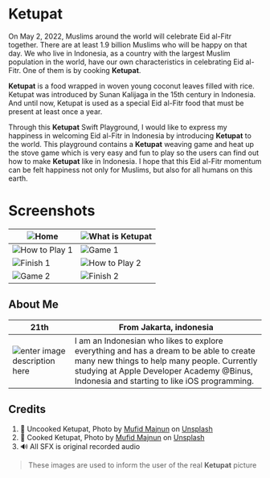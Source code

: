 # Ketupat

On May 2, 2022, Muslims around the world will celebrate Eid al-Fitr together. There are at least 1.9 billion Muslims who will be happy on that day. We who live in Indonesia, as a country with the largest Muslim population in the world, have our own characteristics in celebrating Eid al-Fitr. One of them is by cooking **Ketupat**.

**Ketupat** is a food wrapped in woven young coconut leaves filled with rice. Ketupat was introduced by Sunan Kalijaga in the 15th century in Indonesia. And until now, Ketupat is used as a special Eid al-Fitr food that must be present at least once a year.

Through this **Ketupat** Swift Playground, I would like to express my happiness in welcoming Eid al-Fitr in Indonesia by introducing **Ketupat** to the world. This playground contains a **Ketupat** weaving game and heat up the stove game which is very easy and fun to play so the users can find out how to make **Ketupat** like in Indonesia. I hope that this Eid al-Fitr momentum can be felt happiness not only for Muslims, but also for all humans on this earth.

# Screenshots
| ![Home](https://i.imgur.com/9QLX1Ga.png) | ![What is Ketupat](https://i.imgur.com/6X6jvLl.png) |
|--|--|
| ![How to Play 1](https://i.imgur.com/ya8m1h1.png) | ![Game 1](https://i.imgur.com/cUY4lVk.png) |
| ![Finish 1](https://i.imgur.com/PmJ3B1A.png) | ![How to Play 2](https://i.imgur.com/pz6t5XW.png) |
| ![Game 2](https://i.imgur.com/l63BG9N.png) | ![Finish 2](https://i.imgur.com/7fV0T3N.png) |

## About Me

| 21th  | From Jakarta, indonesia |
|--|--|
| ![enter image description here](https://i.imgur.com/rc4bfpN.png) | I am an Indonesian who likes to explore everything and has a dream to be able to create many new things to help many people. Currently studying at Apple Developer Academy @Binus, Indonesia and starting to like iOS programming. |



## Credits

 1. 📸 Uncooked Ketupat, Photo by [Mufid Majnun](https://unsplash.com/@mufidpwt?utm_source=unsplash&utm_medium=referral&utm_content=creditCopyText) on [Unsplash](https://unsplash.com/s/photos/ketupat?utm_source=unsplash&utm_medium=referral&utm_content=creditCopyText)
 2. 📸 Cooked Ketupat, Photo by [Mufid Majnun](https://unsplash.com/@mufidpwt?utm_source=unsplash&utm_medium=referral&utm_content=creditCopyText) on [Unsplash](https://unsplash.com/s/photos/ketupat?utm_source=unsplash&utm_medium=referral&utm_content=creditCopyText)
 3. 🔊 All SFX is original recorded audio
   

> These images are used to inform the user of the real **Ketupat** picture 
